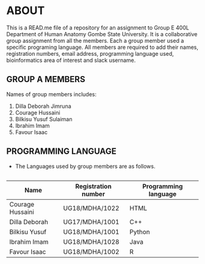 
# ABOUT

This is a READ.me file of a repository for an assignment to Group E 400L Department of Human Anatomy Gombe State University. It is a collaborative group assignment from all the members. Each a group member used a specific programing language. All members are required to add their names, registration numbers, email address, programming language used, bioinformatics area of interest and slack username. 
## GROUP A MEMBERS 
Names of group members includes:
1. Dilla Deborah Jimruna
2. Courage Hussaini 
3. Bilkisu Yusuf Sulaiman
4. Ibrahim Imam 
5. Favour Isaac
## PROGRAMMING LANGUAGE
* The Languages used by group members are as follows.

## 
| Name | Registration number       | Programming language      |
|-------------|-------------|-------------|
| Courage Hussaini | UG18/MDHA/1022    | HTML     |
| Dilla Deborah    | UG17/MDHA/1001    | C++      |
| Bilkisu Yusuf    | UG18/MDHA/1001       | Python      |
| Ibrahim Imam   | UG18/MDHA/1028   | Java   |
| Favour Isaac   | UG18/MDHA/1002   | R   |

